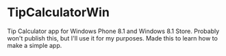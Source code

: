 TipCalculatorWin
================
Tip Calculator app for Windows Phone 8.1 and Windows 8.1 Store. Probably won't publish this, but I'll use it for my purposes.
Made this to learn how to make a simple app.